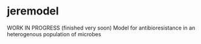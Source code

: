 # jeremodel
WORK IN PROGRESS (finished very soon)
Model for antibioresistance in an heterogenous population of microbes
